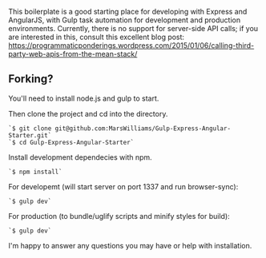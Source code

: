 This boilerplate is a good starting place for developing with Express and AngularJS, with Gulp task automation for development and production environments. Currently, there is no support for server-side API calls; if you are interested in this, consult this excellent blog post:
https://programmaticponderings.wordpress.com/2015/01/06/calling-third-party-web-apis-from-the-mean-stack/

Forking?
-----------------------
You'll need to install node.js and gulp to start.

Then clone the project and cd into the directory.

	`$ git clone git@github.com:MarsWilliams/Gulp-Express-Angular-Starter.git`
	`$ cd Gulp-Express-Angular-Starter`

Install development dependecies with npm.

	`$ npm install`

For developemt (will start server on port 1337 and run browser-sync):

	`$ gulp dev`

For production (to bundle/uglify scripts and minify styles for build):

	`$ gulp dev`

I'm happy to answer any questions you may have or help with installation.  

